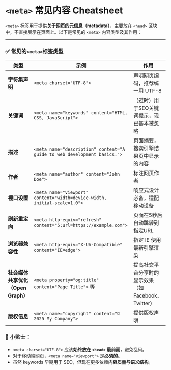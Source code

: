 # `<meta>` 常见内容 Cheatsheet

`<meta>` 标签用于提供**关于网页的元信息（metadata）**，主要放在 `<head>` 区块中，不直接展示在页面上。以下是常见的 `<meta>` 内容类型及其作用：

---

### **✅ 常见的`<meta>`标签类型**

| **类型** | **示例** | **作用** |
| --- | --- | --- |
| **字符集声明** | `<meta charset="UTF-8">` | 声明网页编码，推荐统一用 UTF-8 |
| **关键词** | `<meta name="keywords" content="HTML, CSS, JavaScript">` | （过时）用于SEO关键词提示，现已基本被忽略 |
| **描述** | `<meta name="description" content="A guide to web development basics.">` | 页面摘要，搜索引擎结果页中显示的内容 |
| **作者** | `<meta name="author" content="John Doe">` | 标注网页作者 |
| **视口设置** | `<meta name="viewport" content="width=device-width, initial-scale=1.0">` | 响应式设计必备，适配移动设备 |
| **刷新重定向** | `<meta http-equiv="refresh" content="5;url=https://example.com">` | 页面在5秒后自动跳转到指定URL |
| **浏览器兼容性** | `<meta http-equiv="X-UA-Compatible" content="IE=edge">` | 指定 IE 使用最新引擎渲染 |
| **社会媒体共享优化（Open Graph）** | `<meta property="og:title" content="Page Title">` 等 | 提高社交平台分享时的显示效果（如 Facebook、Twitter） |
| **版权信息** | `<meta name="copyright" content="© 2025 My Company">` | 提供版权声明 |

### **📌 小贴士：**

- `<meta charset="UTF-8">` 应该**始终放在 `<head>` 最前面**，避免乱码。
- 对于移动端网页，`<meta name="viewport">` 是**必须的**。
- 虽然 keywords 早期用于 SEO，但现在更多依赖**内容质量与语义结构**。